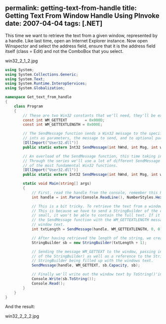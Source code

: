 permalink: getting-text-from-handle
title: Getting Text From Window Handle Using PInvoke
date: 2007-04-04
tags: [.NET]
---
This time we want to retrieve the text from a given window, represented by a handle. Like last time, open an Internet Explorer instance. Now open Winspector and select the address field, ensure that it is the address field itself (class = Edit) and not the ComboBox that you select.

win32_2_1_2.jpg

```csharp
using System;
using System.Collections.Generic;
using System.Text;
using System.Runtime.InteropServices;
using System.Globalization;

namespace Get_text_from_handle
{
	class Program
	{
		// These are two Win32 constants that we'll need, they'll be explained later.
		const int WM_GETTEXT		= 0x000D;
		const int WM_GETTEXTLENGTH = 0x000E;

		// The SendMessage function sends a Win32 message to the specified handle, it takes three
		// ints as parameters, the message to send, and to optional parameters (pass 0 if not required).
		[DllImport("User32.dll")]
		public static extern Int32 SendMessage(int hWnd, int Msg, int wParam, int lParam);

		// An overload of the SendMessage function, this time taking in a StringBuilder as the lParam.
		// Through the series we'll use a lot of different SendMessage overloads as SendMessage is one
		// of the most fundamental Win32 functions.
		[DllImport("User32.dll")]
		public static extern Int32 SendMessage(int hWnd, int Msg, int wParam, StringBuilder lParam);

		static void Main(string[] args)
		{
			// First, read the handle from the console, remember this has to be in HEX format!
			int handle = int.Parse(Console.ReadLine(), NumberStyles.HexNumber);

			// This is a bit tricky. To retrieve the text from a window, we have to know it's length beforehand.
			// This is because we have to send a StringBuilder of the correct length as a parameter. If it's too
			// small, it won't be able to contain the full text. If it's too large, it's inefficient. When using
			// the SendMessage function with the WM_GETTEXTLENGTH message, it returns the length of the
			// window text.
			int txtLength = SendMessage(handle, WM_GETTEXTLENGTH, 0, 0);

			// After having retrieved the length of the string, we create a StringBuilder to hold it.
			StringBuilder sb = new StringBuilder(txtLength + 1);

			// Sending the message WM_GETTEXT to the window, passing int he length of the text (the capacity
			// of the StringBuilder) as well as a reference to the StringBuilder will result in the
			// StringBuilder being filled up with the windows text.
			SendMessage(handle, WM_GETTEXT, sb.Capacity, sb);

			// Finally we'll write out the window text by ToString()'ing the StringBuilder.
			Console.Write(sb.ToString());
			Console.Read();
		}
	}
}
```

And the result:

win32_2_2_2.jpg
